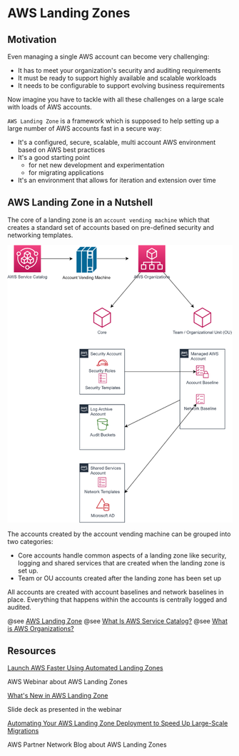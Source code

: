 # AWS Landing Zones

## Motivation

Even managing a single AWS account can become very challenging:

* It has to meet your organization's security and auditing requirements
* It must be ready to support highly available and scalable workloads
* It needs to be configurable to support evolving business requirements

Now imagine you have to tackle with all these challenges on a large scale with loads of AWS accounts.
 
`AWS Landing Zone` is a framework which is supposed to help setting up a large number of AWS accounts fast in a secure way:

* It's a configured, secure, scalable, multi account AWS environment
  based on AWS best practices
* It's a good starting point 
  * for net new development and experimentation
  * for migrating applications
* It's an environment that allows for iteration and extension over time

## AWS Landing Zone in a Nutshell

The core of a landing zone is an `account vending machine` which that creates a standard set of accounts based on pre-defined
security and networking templates.

![](img/aws_account_vending_machine.png)

The accounts created by the account vending machine can be grouped into two categories:

* Core accounts handle common aspects of a landing zone like security, logging and shared services that are created when the landing zone is set up.
* Team or OU accounts created after the landing zone has been set up

All accounts are created with account baselines and network baselines in place. Everything that happens within the accounts is centrally logged and audited.

@see [AWS Landing Zone](https://aws.amazon.com/solutions/implementations/aws-landing-zone/)
@see [What Is AWS Service Catalog?](https://docs.aws.amazon.com/servicecatalog/latest/adminguide/introduction.html)
@see [What is AWS Organizations?](https://docs.aws.amazon.com/organizations/latest/userguide/orgs_introduction.html)


## Resources

[Launch AWS Faster Using Automated Landing Zones](https://youtu.be/RSv9H59AsoI)

AWS Webinar about AWS Landing Zones

[What's New in AWS Landing Zone](https://teams.microsoft.com/l/file/E9F55727-E0F3-4FF5-95FF-79FC3791E667?tenantId=763b2760-45c5-46d3-883e-29705bba49b7&fileType=pdf&objectUrl=https%3A%2F%2Fmsggroup.sharepoint.com%2Fsites%2Fmsteams_dd667b%2FShared%20Documents%2FGeneral%2FResources%2Faws%2F2019_0514-ENT_Slide-Deck.pdf&baseUrl=https%3A%2F%2Fmsggroup.sharepoint.com%2Fsites%2Fmsteams_dd667b&serviceName=teams&threadId=19:3e24fe7b26f9438c970c3d0fa229189c@thread.skype&groupId=cc8fc658-d11f-43ec-853e-6065bb0c2ae5)

Slide deck as presented in the webinar

[Automating Your AWS Landing Zone Deployment to Speed Up Large-Scale Migrations](https://aws.amazon.com/blogs/apn/automating-your-aws-landing-zone-deployment-to-speed-up-large-scale-migrations/)

AWS Partner Network Blog about AWS Landing Zones